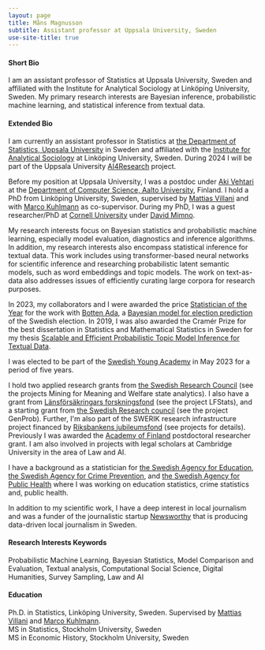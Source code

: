 ```yaml
---
layout: page
title: Måns Magnusson
subtitle: Assistant professor at Uppsala University, Sweden
use-site-title: true
---
```


#### Short Bio
I am an assistant professor of Statistics at Uppsala University, Sweden and affiliated with the Institute for Analytical Sociology at Linköping University, Sweden. My primary research interests are Bayesian inference, probabilistic machine learning, and statistical inference from textual data. 

#### Extended Bio
I am currently an assistant professor in Statistics at [the Department of Statistics, Uppsala University](https://www.statistik.uu.se/?languageId=1) in Sweden and affiliated with the [Institute for Analytical Sociology](https://liu.se/en/organisation/liu/iei/ias) at Linköping University, Sweden. During 2024 I will be part of the Uppsala University [AI4Research](https://www.uu.se/en/research/ai4research) project.

Before my position at Uppsala University, I was a postdoc under [Aki Vehtari](https://users.aalto.fi/~ave/) at the [Department of Computer Science, Aalto University](https://www.aalto.fi/en/department-of-computer-science), Finland. I hold a PhD from Linköping University, Sweden, supervised by [Mattias Villani](https://www.mattiasvillani.com/) and with [Marco Kuhlmann](https://www.ida.liu.se/~marku61/) as co-supervisor. During my PhD, I was a guest researcher/PhD at [Cornell University](https://www.cornell.edu/) under [David Mimno](https://mimno.infosci.cornell.edu/).

My research interests focus on Bayesian statistics and probabilistic machine learning, especially model evaluation, diagnostics and inference algorithms. In addition, my research interests also encompass statistical inference for textual data. This work includes using transformer-based neural networks for scientific inference and researching probabilistic latent semantic models, such as word embeddings and topic models. The work on text-as-data also addresses issues of efficiently curating large corpora for research purposes.

In 2023, my collaborators and I were awarded the price [Statistician of the Year](https://statistikframjandet.se/statistikframjandet/botten-ada-blir-arets-statistikframjare-2022/) for the work with [Botten Ada](https://www.bottenada.se/), a [Bayesian model for election prediction](https://youtu.be/Dtk5ghFmhz8) of the Swedish election. In 2019, I was also awarded the Cramér Prize for the best dissertation in Statistics and Mathematical Statistics in Sweden for my thesis [Scalable and Efficient Probabilistic Topic Model Inference for Textual Data](http://liu.diva-portal.org/smash/record.jsf?pid=diva2%3A1201965&dswid=-8297).

I was elected to be part of the [Swedish Young Academy](https://www.sverigesungaakademi.se/en-GB/1.html) in May 2023 for a period of five years.

I hold two applied research grants from [the Swedish Research Council](https://www.vr.se/english.html) (see the projects Mining for Meaning and Welfare state analytics). I also have a grant from [Länsförsäkringars forskningsfond](https://www.lansforsakringar.se/stockholm/privat/om-oss/hallbarhet--forskning/forskning/om-forskingsfonden/) (see the project LFStats), and a starting grant from [the Swedish Research council](https://www.vr.se/english.html) (see the project GenProb). Further, I'm also part of the SWERIK research infrastructure project financed by [Riksbankens jubileumsfond](https://www.rj.se/) (see projects for details). Previously I was awarded the [Academy of Finland](https://www.aka.fi/) postdoctoral researcher grant. I am also involved in projects with legal scholars at Cambridge University in the area of Law and AI.

I have a background as a statistician for [the Swedish Agency for Education](https://www.skolverket.se/), [the Swedish Agency for Crime Prevention](https://www.bra.se/), and [the Swedish Agency for Public Health](https://www.folkhalsomyndigheten.se/) where I was working on education statistics, crime statistics and, public health.

In addition to my scientific work, I have a deep interest in local journalism and was a funder of the journalistic startup [Newsworthy](https://www.newsworthy.se/) that is producing data-driven local journalism in Sweden.

#### Research Interests Keywords
Probabilistic Machine Learning, Bayesian Statistics, Model Comparison and Evaluation, Textual analysis, Computational Social Science, Digital Humanities, Survey Sampling, Law and AI


#### Education
Ph.D. in Statistics, Linköping University, Sweden. Supervised by [Mattias Villani](https://www.mattiasvillani.com/) and [Marco Kuhlmann](https://www.ida.liu.se/~marku61/).<br/>
MS in Statistics, Stockholm University, Sweden<br/>
MS in Economic History, Stockholm University, Sweden





